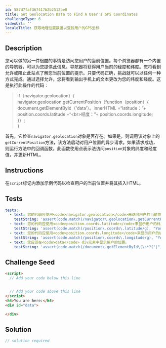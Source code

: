 ```yaml
---
id: 587d7faf367417b2b2512be8
title: Get Geolocation Data to Find A User's GPS Coordinates
challengeType: 6
videoUrl: ''
localeTitle: 获取地理位置数据以查找用户的GPS坐标
---
```


## Description
<section id="description">您可以做的另一件很酷的事情是访问您用户的当前位置。每个浏览器都有一个内置的导航器，可以为您提供此信息。导航器将获得用户当前的经度和纬度。您将看到允许或阻止此站点了解您当前位置的提示。只要代码正确，挑战就可以以任何一种方式完成。通过选择允许，您将看到输出手机上的文本更改为您的纬度和经度。这是执行此操作的代码： <blockquote> if（navigator.geolocation）{ <br> navigator.geolocation.getCurrentPosition（function（position）{ <br> document.getElementById（&#39;data&#39;）。innerHTML =“latitude：”+ position.coords.latitude +“&lt;br&gt;经度：”+ position.coords.longitude; <br> }）; <br> } </blockquote>首先，它检查<code>navigator.geolocation</code>对象是否存在。如果是，则调用该对象上的<code>getCurrentPosition</code>方法，该方法启动对用户位置的异步请求。如果请求成功，则运行方法中的回调函数。此函数使用点表示法访问<code>position</code>对象的纬度和经度值，并更新HTML。 </section>

## Instructions
<section id="instructions">在<code>script</code>标记内添加示例代码以检查用户的当前位置并将其插入HTML。 </section>

## Tests
<section id='tests'>

```yml
tests:
  - text: 您的代码应使用<code>navigator.geolocation</code>来访问用户的当前位置。
    testString: 'assert(code.match(/navigator\.geolocation\.getCurrentPosition/g), "Your code should use <code>navigator.geolocation</code> to access the user&#39;s current location.");'
  - text: 您的代码应使用<code>position.coords.latitude</code>来显示用户的纬度位置。
    testString: 'assert(code.match(/position\.coords\.latitude/g), "Your code should use <code>position.coords.latitude</code> to display the user&#39;s latitudinal location.");'
  - text: 您的代码应使用<code>position.coords.longitude</code>来显示用户的纵向位置。
    testString: 'assert(code.match(/position\.coords\.longitude/g), "Your code should use <code>position.coords.longitude</code> to display the user&#39;s longitudinal location.");'
  - text: 您应该在<code>data</code> div元素中显示用户的位置。
    testString: 'assert(code.match(/document\.getElementById\(\s*?("|")data\1\s*?\)\.innerHTML/g), "You should display the user&#39;s position within the <code>data</code> div element.");'

```

</section>

## Challenge Seed
<section id='challengeSeed'>

<div id='html-seed'>

```html
<script>
  // Add your code below this line


  // Add your code above this line
</script>
<h4>You are here:</h4>
<div id="data">

</div>

```

</div>



</section>

## Solution
<section id='solution'>

```js
// solution required
```
</section>
